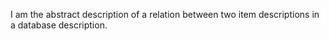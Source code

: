 I am the abstract description of a relation between two item descriptions in a database description.